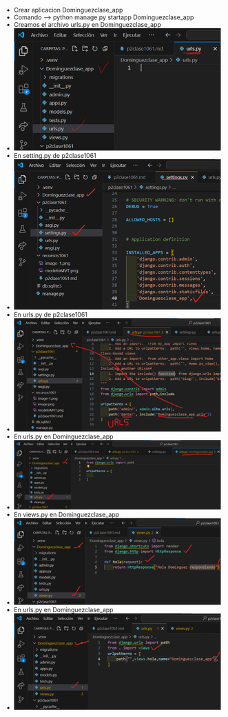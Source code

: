 - Crear aplicacion Dominguezclase_app 
- Comando --> python manage.py startapp Dominguezclase_app
- Creamos el archivo urls.py en Dominguezclase_app
- ![alt text](image-1.png)
- En setting.py de p2clase1061
- ![alt text](image.png)
- En urls.py de p2clase1061
- ![alt text](image-2.png)
- En urls.py en Dominguezclase_app
- ![alt text](image-3.png)
- En views.py en Dominguezclase_app
- ![alt text](image-4.png)
- En urls.py en Dominguezclase_app
- ![alt text](image-5.png)